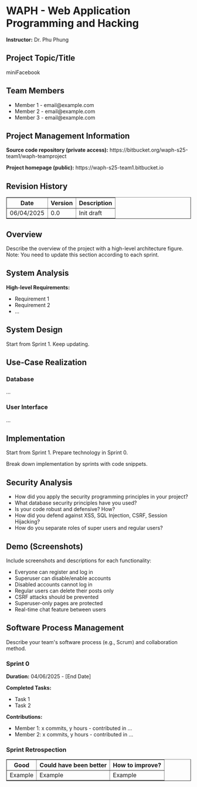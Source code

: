 
<body>
  <h1>WAPH - Web Application Programming and Hacking</h1>
  <p><strong>Instructor:</strong> Dr. Phu Phung</p>

  <h2>Project Topic/Title</h2>
  <p>miniFacebook</p>

  <h2>Team Members</h2>
  <ul>
    <li>Member 1 - email@example.com</li>
    <li>Member 2 - email@example.com</li>
    <li>Member 3 - email@example.com</li>
  </ul>

  <h2>Project Management Information</h2>
  <p><strong>Source code repository (private access):</strong> https://bitbucket.org/waph-s25-team1/waph-teamproject</p>
  <p><strong>Project homepage (public):</strong> https://waph-s25-team1.bitbucket.io</p>

  <h2>Revision History</h2>
  <table border="1">
    <tr><th>Date</th><th>Version</th><th>Description</th></tr>
    <tr><td>06/04/2025</td><td>0.0</td><td>Init draft</td></tr>
  </table>

  <h2>Overview</h2>
  <p>Describe the overview of the project with a high-level architecture figure. Note: You need to update this section according to each sprint.</p>

  <h2>System Analysis</h2>
  <p><strong>High-level Requirements:</strong></p>
  <ul>
    <li>Requirement 1</li>
    <li>Requirement 2</li>
    <li>...</li>
  </ul>

  <h2>System Design</h2>
  <p>Start from Sprint 1. Keep updating.</p>

  <h2>Use-Case Realization</h2>
  <h3>Database</h3>
  <p>...</p>
  <h3>User Interface</h3>
  <p>...</p>

  <h2>Implementation</h2>
  <p>Start from Sprint 1. Prepare technology in Sprint 0.</p>
  <p>Break down implementation by sprints with code snippets.</p>

  <h2>Security Analysis</h2>
  <ul>
    <li>How did you apply the security programming principles in your project?</li>
    <li>What database security principles have you used?</li>
    <li>Is your code robust and defensive? How?</li>
    <li>How did you defend against XSS, SQL Injection, CSRF, Session Hijacking?</li>
    <li>How do you separate roles of super users and regular users?</li>
  </ul>

  <h2>Demo (Screenshots)</h2>
  <p>Include screenshots and descriptions for each functionality:</p>
  <ul>
    <li>Everyone can register and log in</li>
    <li>Superuser can disable/enable accounts</li>
    <li>Disabled accounts cannot log in</li>
    <li>Regular users can delete their posts only</li>
    <li>CSRF attacks should be prevented</li>
    <li>Superuser-only pages are protected</li>
    <li>Real-time chat feature between users</li>
  </ul>

  <h2>Software Process Management</h2>
  <p>Describe your team's software process (e.g., Scrum) and collaboration method.</p>

  <h3>Sprint 0</h3>
  <p><strong>Duration:</strong> 04/06/2025 - [End Date]</p>
  <p><strong>Completed Tasks:</strong></p>
  <ul>
    <li>Task 1</li>
    <li>Task 2</li>
  </ul>

  <p><strong>Contributions:</strong></p>
  <ul>
    <li>Member 1: x commits, y hours - contributed in ...</li>
    <li>Member 2: x commits, y hours - contributed in ...</li>
  </ul>

  <h3>Sprint Retrospection</h3>
  <table border="1">
    <tr><th>Good</th><th>Could have been better</th><th>How to improve?</th></tr>
    <tr><td>Example</td><td>Example</td><td>Example</td></tr>
  </table>


